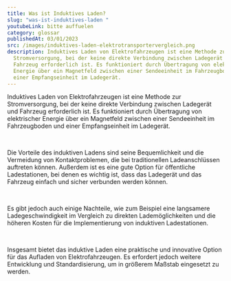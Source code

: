 ```yaml
---
title: Was ist Induktives Laden?
slug: "was-ist-induktives-laden "
youtubeLink: bitte auffuelen
category: glossar
publishedAt: 03/01/2023
src: /images/induktives-laden-elektrotransportervergleich.png
description: Induktives Laden von Elektrofahrzeugen ist eine Methode zur
  Stromversorgung, bei der keine direkte Verbindung zwischen Ladegerät und
  Fahrzeug erforderlich ist. Es funktioniert durch Übertragung von elektrischer
  Energie über ein Magnetfeld zwischen einer Sendeeinheit im Fahrzeugboden und
  einer Empfangseinheit im Ladegerät.
---
```

Induktives Laden von Elektrofahrzeugen ist eine Methode zur Stromversorgung, bei der keine direkte Verbindung zwischen Ladegerät und Fahrzeug erforderlich ist. Es funktioniert durch Übertragung von elektrischer Energie über ein Magnetfeld zwischen einer Sendeeinheit im Fahrzeugboden und einer Empfangseinheit im Ladegerät.

<br />

Die Vorteile des induktiven Ladens sind seine Bequemlichkeit und die Vermeidung von Kontaktproblemen, die bei traditionellen Ladeanschlüssen auftreten können. Außerdem ist es eine gute Option für öffentliche Ladestationen, bei denen es wichtig ist, dass das Ladegerät und das Fahrzeug einfach und sicher verbunden werden können.

<br />

Es gibt jedoch auch einige Nachteile, wie zum Beispiel eine langsamere Ladegeschwindigkeit im Vergleich zu direkten Lademöglichkeiten und die höheren Kosten für die Implementierung von induktiven Ladestationen.

<br />

Insgesamt bietet das induktive Laden eine praktische und innovative Option für das Aufladen von Elektrofahrzeugen. Es erfordert jedoch weitere Entwicklung und Standardisierung, um in größerem Maßstab eingesetzt zu werden.